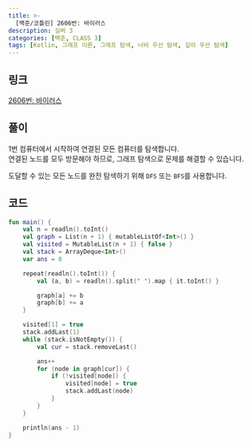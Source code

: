 ```yaml
---
title: >-
  [백준/코틀린] 2606번: 바이러스
description: 실버 3
categories: [백준, CLASS 3]
tags: [Kotlin, 그래프 이론, 그래프 탐색, 너비 우선 탐색, 깊이 우선 탐색]
---
```


## 링크
[2606번: 바이러스](https://www.acmicpc.net/problem/2606)

## 풀이
1번 컴퓨터에서 시작하여 연결된 모든 컴퓨터를 탐색합니다.\
<span class="txt_bg">연결된 노드를 모두 방문해야 하므로, 그래프 탐색으로 문제를 해결할 수 있습니다.</span>

도달할 수 있는 모든 노드를 <span class="txt_bg">완전 탐색</span>하기 위해 `DFS` 또는 `BFS`를 사용합니다.

## 코드
```kotlin
fun main() {
    val n = readln().toInt()
    val graph = List(n + 1) { mutableListOf<Int>() }
    val visited = MutableList(n + 1) { false }
    val stack = ArrayDeque<Int>()
    var ans = 0

    repeat(readln().toInt()) {
        val (a, b) = readln().split(" ").map { it.toInt() }

        graph[a] += b
        graph[b] += a
    }

    visited[1] = true
    stack.addLast(1)
    while (stack.isNotEmpty()) {
        val cur = stack.removeLast()

        ans++
        for (node in graph[cur]) {
            if (!visited[node]) {
                visited[node] = true
                stack.addLast(node)
            }
        }
    }

    println(ans - 1)
}

```
